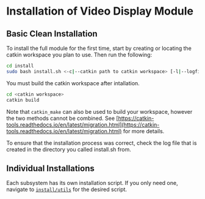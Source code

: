 # Installation of Video Display Module

## Basic Clean Installation
To install the full module for the first time, start by creating or locating the catkin workspace you plan to use. Then run the following:

```bash
cd install
sudo bash install.sh <-c|--catkin path to catkin workspace> [-l|--logfile logfile]
```

You must build the catkin workspace after intallation.

```bash
cd <catkin workspace>
catkin build
```

Note that `catkin_make` can also be used to build your workspace, however the two methods cannot be combined. See [https://catkin-tools.readthedocs.io/en/latest/migration.html](https://catkin-tools.readthedocs.io/en/latest/migration.html) for more details.

To ensure that the installation process was correct, check the log file that is created in the directory you called install.sh from. 

## Individual Installations
Each subsystem has its own installation script. If you only need one, navigate to [`install/utils`](utils) for the desired script.
